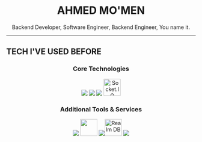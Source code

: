 <h1 align="center">AHMED MO'MEN</h1>

<p align="center">
  Backend Developer, Software Engineer, Backend Engineer, You name it.
</p>

---

## TECH I'VE USED BEFORE

<div align="center">

<h3>Core Technologies</h3>
<img src="https://skillicons.dev/icons?i=nodejs,express,mongodb,react" />
<img src="https://go-skill-icons.vercel.app/api/icons?i=reactnative,expo"/>
  <img src="https://skillicons.dev/icons?i=redis,js,ts" />
  <img src="https://cdn.worldvectorlogo.com/logos/socket-io.svg" height="45" alt="Socket.IO" title="Socket.IO"/>

<h3>Additional Tools & Services</h3>
<img src="https://skillicons.dev/icons?i=sqlite" />
<img src="https://icon.icepanel.io/Technology/svg/Realm.svg" height="45">
<img src="https://skillicons.dev/icons?i=html""><img src="https://www.svgrepo.com/show/373574/ejs.svg" height="45" alt="Realm DB" title="Realm DB"/>
<img src="https://skillicons.dev/icons?i=css,tailwind,git,postman">
</div>

